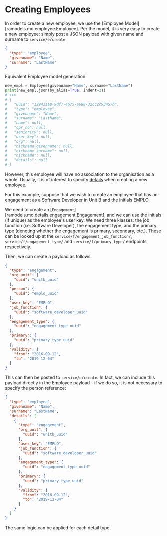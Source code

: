 <!--
SPDX-FileCopyrightText: Magenta ApS <https://magenta.dk>
SPDX-License-Identifier: MPL-2.0
-->

# Creating Employees
In order to create a new employee, we use the [Employee Model][ramodels.mo.employee.Employee]. Per the model, it is very easy to create a new employee: simply post a JSON payload with given name and surname to `service/e/create`

```json
{
  "type": "employee",
  "givenname": "Name",
  "surname": "LastName"
}
```

Equivalent Employee model generation:

```python
new_empl = Employee(givenname="Name", surname="LastName")
print(new_empl.json(by_alias=True, indent=2))
# >>>
# {
#   "uuid": "12943aa8-9df7-4675-a688-32cc2c93457b",
#   "type": "employee",
#   "givenname": "Name",
#   "surname": "LastName",
#   "name": null,
#   "cpr_no": null,
#   "seniority": null,
#   "user_key": null,
#   "org": null,
#   "nickname_givenname": null,
#   "nickname_surname": null,
#   "nickname": null,
#   "details": null
# }
```

However, this employee will have no association to the organisation as a whole. Usually, it is of interest to specify [details](../mo/api.md#details) when creating a new employee.

For this example, suppose that we wish to create an employee that has an engagement as a Software Developer in Unit B and the initials EMPLO.

We need to create an [`Engagement`][ramodels.mo.details.engagement.Engagement], and we can use the initials (if unique) as the employee's user key.
We need three klasses: the job function (i.e. Software Developer), the engagement type, and the primary type (denoting whether the engagement is primary, secondary, etc.). These can be looked up at the `service/f/engagement_job_function/`, `service/f/engagement_type/` and `service/f/primary_type/` endpoints, respectively.

Then, we can create a payload as follows.
```json
{
  "type": "engagement",
  "org_unit": {
    "uuid": "unitb_uuid"
  },
  "person": {
    "uuid": "emplo_uuid"
  },
  "user_key": "EMPLO",
  "job_function": {
    "uuid": "software_developer_uuid"
  },
  "engagement_type": {
    "uuid": "engagement_type_uuid"
  },
  "primary": {
    "uuid": "primary_type_uuid"
  },
  "validity": {
    "from": "2016-09-12",
    "to": "2019-12-04"
  }
}
```
This can then be posted to `service/e/create`.
In fact, we can include this payload directly in the Employee payload - if we do so, it is not necessary to specify the person reference:

```json
{
  "type": "employee",
  "givenname": "Name",
  "surname": "LastName",
  "details": [
    {
      "type": "engagement",
      "org_unit": {
        "uuid": "unitb_uuid"
      },
      "user_key": "EMPLO",
      "job_function": {
        "uuid": "software_developer_uuid"
      },
      "engagement_type": {
        "uuid": "engagement_type_uuid"
      },
      "primary": {
        "uuid": "primary_type_uuid"
      },
      "validity": {
        "from": "2016-09-12",
        "to": "2019-12-04"
      }
    }
  ]
}
```
The same logic can be applied for each detail type.
